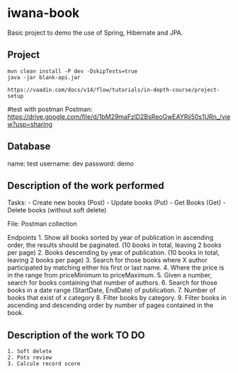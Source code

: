 # iwana-book
Basic project to demo the use of Spring, Hibernate and JPA.


## Project 

```
mvn clean install -P dev -DskipTests=true
java -jar blank-api.jar

https://vaadin.com/docs/v14/flow/tutorials/in-depth-course/project-setup
```

#test with postman
Postman:
https://drive.google.com/file/d/1bM29maFzlD2BsReoGwEAYRjj50s1URn_/view?usp=sharing 


## Database

name: test
username: dev
password: demo

## Description of the work performed
 Tasks:
    - Create new books (Post)
    - Update books (Put)
    - Get Books (Get)
    - Delete books (without soft delete)
    
 File:
    Postman collection
    
 Endpoints
    1. Show all books sorted by year of publication in ascending order, the results should be paginated. (10 books in total, leaving 2 books per page)
    2. Books descending by year of publication. (10 books in total, leaving 2 books per page)
    3. Search for those books where X author participated by matching either his first or last name.
    4. Where the price is in the range from priceMinimum to priceMaximum.
    5. Given a number, search for books containing that number of authors.
    6. Search for those books in a date range (StartDate, EndDate) of publication.
    7. Number of books that exist of x category
    8. Filter books by category.
    9. Filter books in ascending and descending order by number of pages contained in the book.

## Description of the work TO DO
    1. Soft delete
    2. Pots review
    3. Calcule record score
 
 
 


